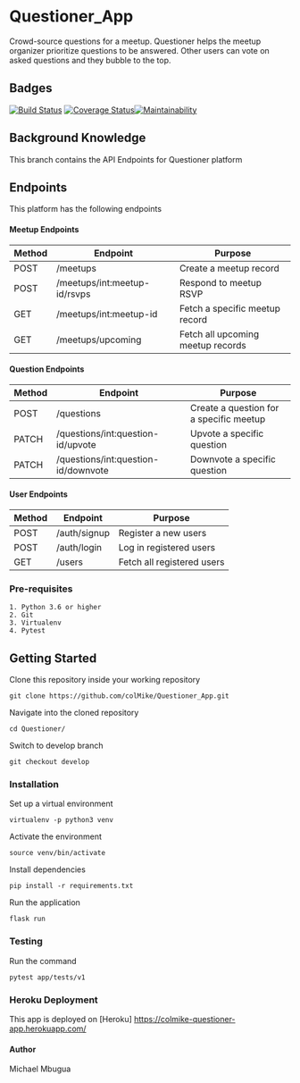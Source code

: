 # Questioner_App
Crowd-source questions for a meetup. Questioner helps the meetup organizer prioritize questions to be answered. Other users can vote on asked questions and they bubble to the top.

## Badges
[![Build Status](https://travis-ci.com/colMike/Questioner_App.svg?branch=develop)](https://travis-ci.com/colMike/Questioner_App)
[![Coverage Status](https://coveralls.io/repos/github/colMike/Questioner_App/badge.svg?branch=develop)](https://coveralls.io/github/colMike/Questioner_App?branch=develop)[![Maintainability](https://api.codeclimate.com/v1/badges/50cb2021e6e046611714/maintainability)](https://codeclimate.com/github/colMike/Questioner_App/maintainability)


## Background Knowledge
This branch contains the API Endpoints for Questioner platform

## Endpoints
This platform has the following endpoints

#### Meetup Endpoints

Method | Endpoint | Purpose
--- | --- | ---
POST | /meetups | Create a meetup record
POST | /meetups/int:meetup-id/rsvps | Respond to meetup RSVP
GET | /meetups/int:meetup-id | Fetch a specific meetup record
GET | /meetups/upcoming | Fetch all upcoming meetup records

#### Question Endpoints

Method | Endpoint | Purpose
--- | --- | ---
POST | /questions | Create a question for a specific meetup
PATCH | /questions/int:question-id/upvote | Upvote a specific question
PATCH | /questions/int:question-id/downvote | Downvote a specific question

#### User Endpoints

Method | Endpoint | Purpose
--- | --- | ---
POST | /auth/signup | Register a new users
POST | /auth/login | Log in  registered users
GET | /users | Fetch all registered users


### Pre-requisites
```
1. Python 3.6 or higher
2. Git
3. Virtualenv
4. Pytest

```
## Getting Started

Clone this repository inside your working repository
```
git clone https://github.com/colMike/Questioner_App.git

```
Navigate into the cloned repository
```
cd Questioner/
```
Switch to develop branch
```
git checkout develop
```


### Installation
Set up a virtual environment

```
virtualenv -p python3 venv
```

Activate the environment

```
source venv/bin/activate
```
Install dependencies
```
pip install -r requirements.txt
```

Run the application
```
flask run
```

### Testing
Run the command
```
pytest app/tests/v1

```

### Heroku Deployment

This app is deployed on [Heroku] https://colmike-questioner-app.herokuapp.com/


#### Author 
Michael Mbugua

